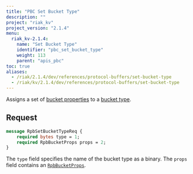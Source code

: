 ```yaml
---
title: "PBC Set Bucket Type"
description: ""
project: "riak_kv"
project_version: "2.1.4"
menu:
  riak_kv-2.1.4:
    name: "Set Bucket Type"
    identifier: "pbc_set_bucket_type"
    weight: 113
    parent: "apis_pbc"
toc: true
aliases:
  - /riak/2.1.4/dev/references/protocol-buffers/set-bucket-type
  - /riak/kv/2.1.4/dev/references/protocol-buffers/set-bucket-type
---
```


Assigns a set of [bucket properties](/riak/kv/2.1.4/developing/api/protocol-buffers/set-bucket-props) to a
[bucket type](/riak/kv/2.1.4/developing/usage/bucket-types).

## Request

```protobuf
message RpbSetBucketTypeReq {
    required bytes type = 1;
    required RpbBucketProps props = 2;
}
```

The `type` field specifies the name of the bucket type as a binary. The
`props` field contains an [`RpbBucketProps`](/riak/kv/2.1.4/developing/api/protocol-buffers/get-bucket-props).
